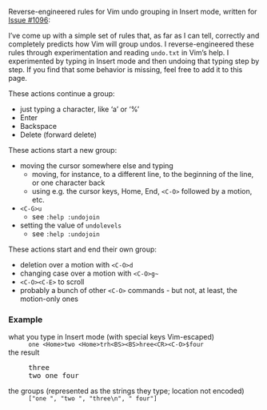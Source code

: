 Reverse-engineered rules for Vim undo grouping in Insert mode, written for [Issue #1096](https://github.com/jaredpar/VsVim/issues/1096):

I’ve come up with a simple set of rules that, as far as I can tell, correctly and completely predicts how Vim will group undos. I reverse-engineered these rules through experimentation and reading `undo.txt` in Vim’s help. I experimented by typing in Insert mode and then undoing that typing step by step. If you find that some behavior is missing, feel free to add it to this page.

These actions continue a group:
- just typing a character, like ‘a’ or ‘%’
- Enter
- Backspace
- Delete (forward delete)

These actions start a new group:
- moving the cursor somewhere else and typing
	- moving, for instance, to a different line, to the beginning of the line, or one character back
	- using e.g. the cursor keys, Home, End, `<C-O>` followed by a motion, etc.
- `<C-G>u`
	- see `:help :undojoin`
- setting the value of `undolevels`
	- see `:help :undojoin`

These actions start and end their own group:
- deletion over a motion with `<C-O>d`
- changing case over a motion with `<C-O>g~`
- `<C-O><C-E>` to scroll
- probably a bunch of other `<C-O>` commands - but not, at least, the motion-only ones

### Example

<dl>
<dt>what you type in Insert mode (with special keys Vim-escaped)</dt>
<dd><code>one &lt;Home&gt;two &lt;Home&gt;trh&lt;BS&gt;&lt;BS&gt;hree&lt;CR&gt;&lt;C-O&gt;$four</code></dd>
<dt>the result</dt>
<dd><pre>three
two one four</pre></dd>
<dt>the groups (represented as the strings they type; location not encoded)</dt>
<dd><code>["one ", "two ", "three\n", " four"]</code><dd>
</dl>